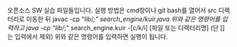 오픈소스 SW 실습 파일들입니다.
실행 방법은 cmd창이나 git bash를 열어서 src 디렉터리로 이동한 뒤
javac -cp "lib/*;" search_engine/kuir.java
위와 같은 명령어를 입력하고
java -cp "lib/*;" search_engine.kuir -[c/k/i] [파일 또는 디렉터리명]
(단 []는 입력에서 제외) 위와 같은 명령어를 입력하면 실행이 됩니다.
